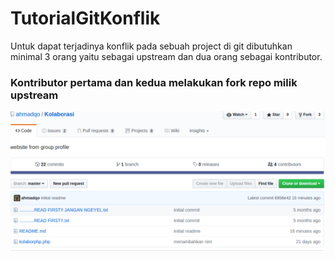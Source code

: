 # TutorialGitKonflik
Untuk dapat terjadinya konflik pada sebuah project di git dibutuhkan minimal 3 orang yaitu sebagai upstream dan dua orang sebagai kontributor.

### Kontributor pertama dan kedua melakukan fork repo milik upstream
<img src="/pict/fork.png" alt="Repo upstream yang akan di fork">
